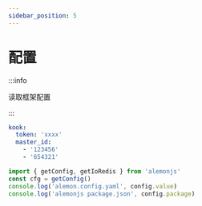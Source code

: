 ```yaml
---
sidebar_position: 5
---
```


# 配置

:::info

读取框架配置

:::

```yaml title="lemon.config.yaml"
kook:
  token: 'xxxx'
  master_id:
    - '123456'
    - '654321'
```

```ts title="src/index.ts"
import { getConfig, getIoRedis } from 'alemonjs'
const cfg = getConfig()
console.log('alemon.config.yaml', config.value)
console.log('alemonjs package.json', config.package)
```

